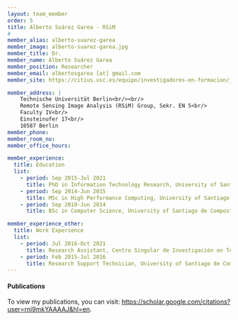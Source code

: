```yaml
---
layout: team_member
order: 5
title: Alberto Suárez Garea - RSiM
#
member_alias: alberto-suarez-garea
member_image: alberto-suarez-garea.jpg
member_title: Dr.
member_name: Alberto Suárez Garea
member_position: Researcher
member_email: albertosgarea [at] gmail.com
member_site: https://citius.usc.es/equipo/investigadores-en-formacion/jorge-alberto-suarez-garea?language=en

member_address: |
    Technische Universität Berlin<br/><br/>
    Remote Sensing Image Analysis (RSiM) Group, Sekr. EN 5<br/>
    Faculty IV<br/>
    Einsteinufer 17<br/>
    10587 Berlin
member_phone:
member_room_no:
member_office_hours:

member_experience:
  title: Education
  list:
    - period: Sep 2015-Jul 2021
      title: PhD in Information Technology Research, University of Santiago de Compostela, Spain.
    - period: Sep 2014-Jun 2015
      title: MSc in High Performance Computing, University of Santiago de Compostela, Spain.
    - period: Sep 2010-Jun 2014
      title: BSc in Computer Science, University of Santiago de Compostela, Spain.

member_experience_other:
  title: Work Experience
  list:
    - period: Jul 2016-Oct 2021
      title: Research Assistant, Centro Singular de Investigación en Tecnologías Inteligentes (CiTIUS), University of Santiago de Compostela, Spain.
    - period: Feb 2015-Jul 2016
      title: Research Support Technician, University of Santiago de Compostela, Spain.
---
```


  <h4 class="mt-4">Publications</h4>
  <p>To view my publications, you can visit: <a href="https://scholar.google.com/citations?user=rni9mkYAAAAJ&hl=en" target="_blank">https://scholar.google.com/citations?user=rni9mkYAAAAJ&hl=en</a>.</p>
